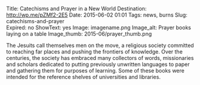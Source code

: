 Title: Catechisms and Prayer in a New World
Destination: http://wp.me/pZMf2-2E5
Date: 2015-06-02 01:01 
Tags: news, burns 
Slug: catechisms-and-prayer  
Expired: no
ShowText: yes
Image: imagename.png
Image_alt: Prayer books laying on a table
Image_thumb: 2015-06/prayer_thumb.png

The Jesuits call themselves men on the move, a religious society committed to reaching far places and pushing the frontiers of knowledge. Over the centuries, the society has embraced many collectors of words, missionaries and scholars dedicated to putting previously unwritten languages to paper and gathering them for purposes of learning. Some of these books were intended for the reference shelves of universities and libraries. 
